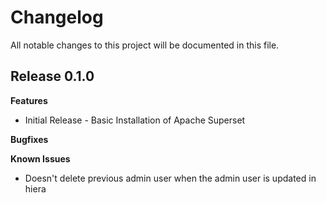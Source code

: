 # Changelog

All notable changes to this project will be documented in this file.

## Release 0.1.0

**Features**
* Initial Release - Basic Installation of Apache Superset


**Bugfixes**

**Known Issues**
* Doesn't delete previous admin user when the admin user is updated in hiera
